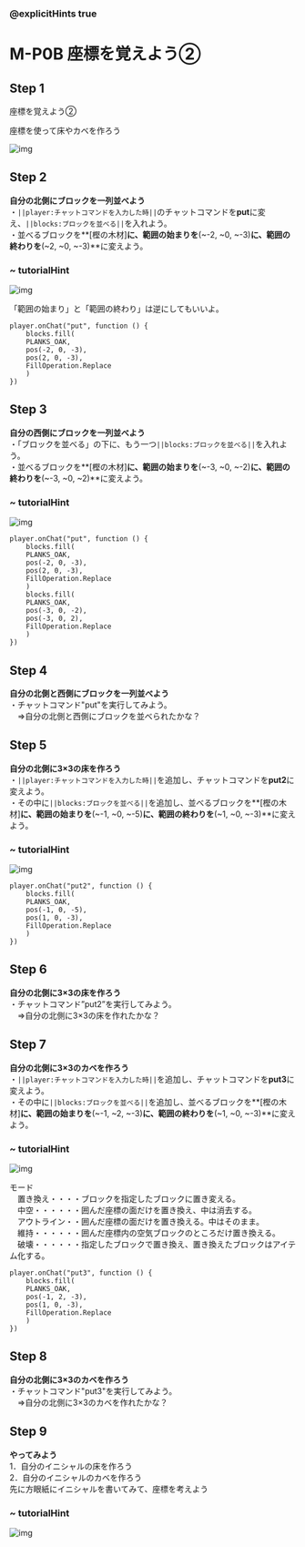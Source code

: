 ### @explicitHints true

# M-P0B 座標を覚えよう②　

## Step 1
座標を覚えよう②

座標を使って床やカベを作ろう

![img](https://teck89.xsrv.jp/MEE_tutorial/img/M-P0B.png)

## Step 2
**自分の北側にブロックを一列並べよう**  
・``||player:チャットコマンドを入力した時||``のチャットコマンドを**put**に変え、``||blocks:ブロックを並べる||``を入れよう。  
・並べるブロックを**[樫の木材]**に、範囲の始まりを**(~-2,  ~0, ~-3)**に、範囲の終わりを**(~2,  ~0, ~-3)**に変えよう。

### ~ tutorialHint

![img](https://teck89.xsrv.jp/MEE_tutorial/img/M-P0B_1.png)

「範囲の始まり」と「範囲の終わり」は逆にしてもいいよ。

```blocks
player.onChat("put", function () {
    blocks.fill(
    PLANKS_OAK,
    pos(-2, 0, -3),
    pos(2, 0, -3),
    FillOperation.Replace
    )
})

```


## Step 3
**自分の西側にブロックを一列並べよう**  
・「ブロックを並べる」の下に、もう一つ``||blocks:ブロックを並べる||``を入れよう。  
・並べるブロックを**[樫の木材]**に、範囲の始まりを**(~-3,  ~0, ~-2)**に、範囲の終わりを**(~-3,  ~0, ~2)**に変えよう。

### ~ tutorialHint

![img](https://teck89.xsrv.jp/MEE_tutorial/img/M-P0B_2.png)

```blocks
player.onChat("put", function () {
    blocks.fill(
    PLANKS_OAK,
    pos(-2, 0, -3),
    pos(2, 0, -3),
    FillOperation.Replace
    )
    blocks.fill(
    PLANKS_OAK,
    pos(-3, 0, -2),
    pos(-3, 0, 2),
    FillOperation.Replace
    )
})

```

## Step 4
**自分の北側と西側にブロックを一列並べよう**  
・チャットコマンド"put"を実行してみよう。  
　⇒自分の北側と西側にブロックを並べられたかな？

## Step 5
**自分の北側に3×3の床を作ろう**  
・``||player:チャットコマンドを入力した時||``を追加し、チャットコマンドを**put2**に変えよう。  
・その中に``||blocks:ブロックを並べる||``を追加し、並べるブロックを**[樫の木材]**に、範囲の始まりを**(~-1,  ~0, ~-5)**に、範囲の終わりを**(~1,  ~0, ~-3)**に変えよう。

### ~ tutorialHint
![img](https://teck89.xsrv.jp/MEE_tutorial/img/M-P0B_3.png)

```blocks
player.onChat("put2", function () {
    blocks.fill(
    PLANKS_OAK,
    pos(-1, 0, -5),
    pos(1, 0, -3),
    FillOperation.Replace
    )
})

```

## Step 6
**自分の北側に3×3の床を作ろう**  
・チャットコマンド”put2”を実行してみよう。  
　⇒自分の北側に3×3の床を作れたかな？


## Step 7
**自分の北側に3×3のカベを作ろう**  
・``||player:チャットコマンドを入力した時||``を追加し、チャットコマンドを**put3**に変えよう。  
・その中に``||blocks:ブロックを並べる||``を追加し、並べるブロックを**[樫の木材]**に、範囲の始まりを**(~-1,  ~2, ~-3)**に、範囲の終わりを**(~1,  ~0, ~-3)**に変えよう。

### ~ tutorialHint
![img](https://teck89.xsrv.jp/MEE_tutorial/img/M-P0B_4.png)

モード  
　置き換え・・・・ブロックを指定したブロックに置き変える。  
　中空・・・・・・囲んだ座標の面だけを置き換え、中は消去する。  
　アウトライン・・囲んだ座標の面だけを置き換える。中はそのまま。  
　維持・・・・・・囲んだ座標内の空気ブロックのところだけ置き換える。  
　破壊・・・・・・指定したブロックで置き換え、置き換えたブロックはアイテム化する。  

```blocks
player.onChat("put3", function () {
    blocks.fill(
    PLANKS_OAK,
    pos(-1, 2, -3),
    pos(1, 0, -3),
    FillOperation.Replace
    )
})

```
## Step 8
**自分の北側に3×3のカベを作ろう**  
・チャットコマンド"put3"を実行してみよう。  
　⇒自分の北側に3×3のカベを作れたかな？

## Step 9
**やってみよう**  
1．自分のイニシャルの床を作ろう  
2．自分のイニシャルのカベを作ろう  
先に方眼紙にイニシャルを書いてみて、座標を考えよう

### ~ tutorialHint

![img](https://teck89.xsrv.jp/MEE_tutorial/img/M-P0B_5.png)
